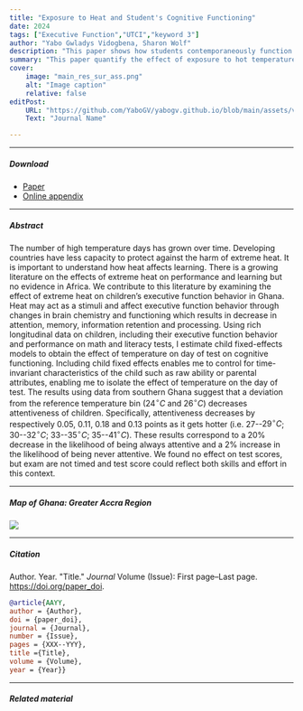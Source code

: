 ```yaml
---
title: "Exposure to Heat and Student's Cognitive Functioning" 
date: 2024
tags: ["Executive Function","UTCI","keyword 3"]
author: "Yabo Gwladys Vidogbena, Sharon Wolf"
description: "This paper shows how students contemporaneously function under hot temperatures in the context of a developing country." 
summary: "This paper quantify the effect of exposure to hot temperatures for children in developing countries using a novel longitudinal dataset in Ghana and pubicly available UTCI data." 
cover:
    image: "main_res_sur_ass.png"
    alt: "Image caption"
    relative: false
editPost:
    URL: "https://github.com/YaboGV/yabogv.github.io/blob/main/assets/vidogbena_wolf_temperature_children_west_africa.pdf"
    Text: "Journal Name"

---
```


---

##### Download

+ [Paper](paper1.pdf)
+ [Online appendix](appendix1.pdf)
<!-- + [Code and data](https://github.com/pmichaillat/job-rationing) -->

---

##### Abstract

The number of high temperature days has grown over time. Developing countries have less capacity to protect against the harm of extreme heat. It is important to understand how heat affects learning. There is a growing literature on the effects of extreme heat on performance and learning but no evidence in Africa.  We contribute to this literature by examining the effect of extreme heat on children’s executive function behavior in Ghana. Heat may act as a stimuli and affect executive function behavior through changes in brain chemistry and functioning which results in decrease in attention, memory, information retention and processing. Using rich longitudinal data on children, including their executive function behavior and performance on math and literacy tests, I estimate child fixed-effects models to obtain the effect of temperature on day of test on cognitive functioning.  Including child fixed effects enables me to control for time-invariant characteristics of the child such as raw ability or parental attributes, enabling me to isolate the effect of temperature on the day of test. The results using data from southern Ghana suggest that a deviation from the reference temperature bin ($24^{\circ} C$ and $26^{\circ} C$) decreases attentiveness of children. Specifically, attentiveness decreases by respectively 0.05, 0.11, 0.18 and 0.13 points as it gets hotter (i.e. $27$--$29^{\circ}C$; $30$--$32^{\circ}C$; $33$--$35^{\circ}C$; $35$--$41^{\circ}C$). These results correspond to a 20\% decrease in the likelihood of being always attentive and a 2\% increase in the likelihood of being never attentive. We found no effect on test scores, but exam are not timed and test score could reflect both skills and effort in this context.

---

##### Map of Ghana: Greater Accra Region

![](paper1.png)

---

##### Citation

Author. Year. "Title." *Journal* Volume (Issue): First page–Last page. https://doi.org/paper_doi.

```BibTeX
@article{AAYY,
author = {Author},
doi = {paper_doi},
journal = {Journal},
number = {Issue},
pages = {XXX--YYY},
title ={Title},
volume = {Volume},
year = {Year}}
```

---

##### Related material

<!-- + [Presentation slides](presentation1.pdf)
+ [Dissertation title](https://escholarship.org/uc/item/7jr3m96r) – PhD dissertation on which this paper is based.
+ [Column title](https://cep.lse.ac.uk/pubs/download/cp365.pdf) – Nontechnical column describing the paper. -->